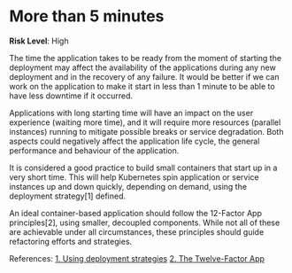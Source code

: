 # More than 5 minutes

**Risk Level**: High

The time the application takes to be ready from the moment of starting the
deployment may affect the availability of the applications during any new
deployment and in the recovery of any failure. It would be better if we can
work on the application to make it start in less than 1 minute to be able to
have less downtime if it occurred.

Applications with long starting time will have an impact on the user
experience (waiting more time), and it will require more resources (parallel
instances) running to mitigate possible breaks or service degradation. Both
aspects could negatively affect the application life cycle, the general
performance and behaviour of the application.

It is considered a good practice to build small containers that start up
in a very short time. This will help Kubernetes spin application or service
instances up and down quickly, depending on demand, using the
deployment strategy[1] defined.

An ideal container-based application should follow the 12-Factor App principles[2],
using smaller, decoupled components. While not all of these are achievable
under all circumstances, these principles should guide refactoring efforts
and strategies.

References:
[1. Using deployment strategies](https://docs.openshift.com/container-platform/4.8/applications/deployments/deployment-strategies.html)
[2. The Twelve-Factor App](https://12factor.net/)
